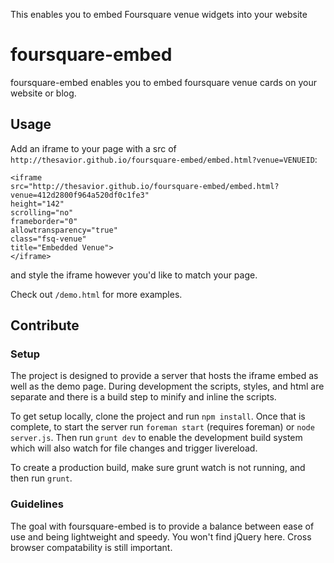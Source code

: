 This enables you to embed Foursquare venue widgets into your website

foursquare-embed
=====
foursquare-embed enables you to embed foursquare venue cards on your website or blog.

## Usage
Add an iframe to your page with a src of `http://thesavior.github.io/foursquare-embed/embed.html?venue=VENUEID`:

    <iframe 
    src="http://thesavior.github.io/foursquare-embed/embed.html?venue=412d2800f964a520df0c1fe3" 
    height="142" 
    scrolling="no" 
    frameborder="0" 
    allowtransparency="true" 
    class="fsq-venue" 
    title="Embedded Venue">
    </iframe>

and style the iframe however you'd like to match your page.

Check out `/demo.html` for more examples.

## Contribute

### Setup
The project is designed to provide a server that hosts the iframe embed as well as the demo page. During development the scripts, styles, and html are separate and there is a build step to minify and inline the scripts.

To get setup locally, clone the project and run `npm install`. Once that is complete, to start the server run `foreman start` (requires foreman) or `node server.js`. Then run `grunt dev` to enable the development build system which will also watch for file changes and trigger livereload.

To create a production build, make sure grunt watch is not running, and then run `grunt`.

### Guidelines
The goal with foursquare-embed is to provide a balance between ease of use and being lightweight and speedy. You won't find jQuery here. Cross browser compatability is still important.

